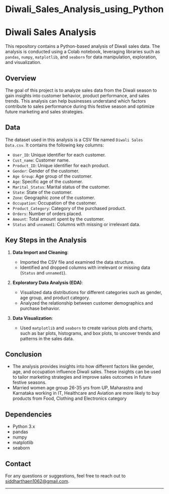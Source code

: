 # Diwali_Sales_Analysis_using_Python

# Diwali Sales Analysis

This repository contains a Python-based analysis of Diwali sales data. The analysis is conducted using a Colab notebook, leveraging libraries such as `pandas`, `numpy`, `matplotlib`, and `seaborn` for data manipulation, exploration, and visualization.

## Overview

The goal of this project is to analyze sales data from the Diwali season to gain insights into customer behavior, product performance, and sales trends. This analysis can help businesses understand which factors contribute to sales performance during this festive season and optimize future marketing and sales strategies.

## Data

The dataset used in this analysis is a CSV file named `Diwali Sales Data.csv`. It contains the following key columns:
- `User_ID`: Unique identifier for each customer.
- `Cust_name`: Customer name.
- `Product_ID`: Unique identifier for each product.
- `Gender`: Gender of the customer.
- `Age Group`: Age group of the customer.
- `Age`: Specific age of the customer.
- `Marital_Status`: Marital status of the customer.
- `State`: State of the customer.
- `Zone`: Geographic zone of the customer.
- `Occupation`: Occupation of the customer.
- `Product_Category`: Category of the purchased product.
- `Orders`: Number of orders placed.
- `Amount`: Total amount spent by the customer.
- `Status` and `unnamed1`: Columns with missing or irrelevant data.

## Key Steps in the Analysis

1. **Data Import and Cleaning**:
   - Imported the CSV file and examined the data structure.
   - Identified and dropped columns with irrelevant or missing data (`Status` and `unnamed1`).

2. **Exploratory Data Analysis (EDA)**:
   - Visualized data distributions for different categories such as gender, age group, and product category.
   - Analyzed the relationship between customer demographics and purchase behavior.

3. **Data Visualization**:
   - Used `matplotlib` and `seaborn` to create various plots and charts, such as bar plots, histograms, and box plots, to uncover trends and patterns in the sales data.

## Conclusion

- The analysis provides insights into how different factors like gender, age, and occupation influence Diwali sales. These insights can be used to tailor marketing strategies and improve sales outcomes in future festive seasons.
- Married women age group 26-35 yrs from UP, Maharastra and Karnataka working in IT, Healthcare and Aviation are more likely to buy products from Food, Clothing and Electronics category


## Dependencies

- Python 3.x
- pandas
- numpy
- matplotlib
- seaborn


## Contact

For any questions or suggestions, feel free to reach out to [siddharthaen1062@gmail.com](mailto:siddharthaen1062@gmail.com).

---
